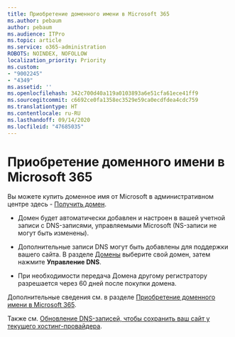 ```yaml
---
title: Приобретение доменного имени в Microsoft 365
ms.author: pebaum
author: pebaum
ms.audience: ITPro
ms.topic: article
ms.service: o365-administration
ROBOTS: NOINDEX, NOFOLLOW
localization_priority: Priority
ms.custom:
- "9002245"
- "4349"
ms.assetid: ''
ms.openlocfilehash: 342c700d40a119a0103893a6e51cfa61ece41ff9
ms.sourcegitcommit: c6692ce0fa1358ec3529e59ca0ecdfdea4cdc759
ms.translationtype: HT
ms.contentlocale: ru-RU
ms.lasthandoff: 09/14/2020
ms.locfileid: "47685035"
---
```

# <a name="buy-a-domain-name-in-microsoft-365"></a>Приобретение доменного имени в Microsoft 365

Вы можете купить доменное имя от Microsoft в административном центре здесь - [Получить домен](https://admin.microsoft.com/Domains/Buy).

- Домен будет автоматически добавлен и настроен в вашей учетной записи с DNS-записями, управляемыми Microsoft (NS-записи не могут быть изменены).

- Дополнительные записи DNS могут быть добавлены для поддержки вашего сайта.  В разделе [Домены](https://admin.microsoft.com/AdminPortal/Home#/Domains) выберите свой домен, затем нажмите **Управление DNS**.

- При необходимости передача Домена другому регистратору разрешается через 60 дней после покупки домена.

Дополнительные сведения см. в разделе [Приобретение доменного имени в Microsoft 365](https://docs.microsoft.com/microsoft-365/admin/get-help-with-domains/buy-a-domain-name?view=o365-worldwide).

Также см. [Обновление DNS-записей, чтобы сохранить ваш сайт у текущего хостинг-провайдера](https://docs.microsoft.com/alchemyinsights/update-dns-records-to-keep-your-website-with-your-current-hosting-provider-0).
